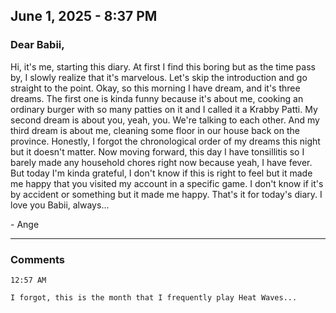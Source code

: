 ## June 1, 2025 - 8:37 PM

### Dear Babii,

Hi, it's me, starting this diary. At first I find this boring but as the time pass by, I slowly realize that it's marvelous. Let's skip the introduction and go straight to the point. Okay, so this morning I have dream, and it's three dreams. The first one is kinda funny because it's about me, cooking an ordinary burger with so many patties on it and I called it a Krabby Patti. My second dream is about you, yeah, you. We're talking to each other. And my third dream is about me, cleaning some floor in our house back on the province. Honestly, I forgot the chronological order of my dreams this night but it doesn't matter. Now moving forward, this day I have tonsillitis so I barely made any household chores right now because yeah, I have fever. But today I'm kinda grateful, I don't know if this is right to feel but it made me happy that you visited my account in a specific game. I don't know if it's by accident or something but it made me happy. That's it for today's diary. I love you Babii, always...

\- Ange

---

### Comments
```
12:57 AM

I forgot, this is the month that I frequently play Heat Waves...
```
